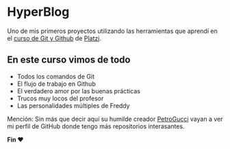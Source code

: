 # HyperBlog
Uno de mis primeros proyectos utilizando las herramientas que aprendí en el [ curso de Git y Github](https://platzi.com/cursos/git-github/ " curso de Git y Github") de [Platzi](https://platzi.com/ "Platzi").

## En este curso vimos de todo
* Todos los comandos de Git
* El flujo de trabajo en Github
* El verdadero amor por las buenas prácticas
* Trucos muy locos del profesor
* Las personalidades múltiples de Freddy

Mención:
Sin más que decir aquí su humilde creador [PetroGucci](https://github.com/PetroGucci) vayan a ver mi perfil de GitHub donde tengo más repositorios interasantes. 

**Fin &hearts;**
